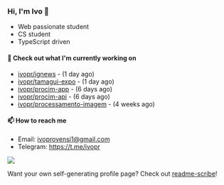 ### Hi, I'm Ivo 👋

* Web passionate student
* CS student
* TypeScript driven

#### 👷 Check out what I'm currently working on

- [ivopr/ignews](https://github.com/ivopr/ignews) -  (1 day ago)
- [ivopr/tamagui-expo](https://github.com/ivopr/tamagui-expo) -  (1 day ago)
- [ivopr/procim-app](https://github.com/ivopr/procim-app) -  (6 days ago)
- [ivopr/procim-api](https://github.com/ivopr/procim-api) -  (6 days ago)
- [ivopr/processamento-imagem](https://github.com/ivopr/processamento-imagem) -  (4 weeks ago)

#### 📫 How to reach me

- Email: [ivoprovensi1@gmail.com](mailto://ivoprovensi1@gmail.com)
- Telegram: https://t.me/ivopr

![](https://github-readme-stats.vercel.app/api/top-langs/?username=ivopr&layout=compact&theme=react)

Want your own self-generating profile page? Check out [readme-scribe](https://github.com/muesli/readme-scribe)!
